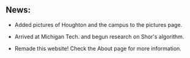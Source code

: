 
## News: ##

* Added pictures of Houghton and the campus to the pictures page.

* Arrived at Michigan Tech. and begun research on Shor's algorithm.

* Remade this website! Check the About page for more information.
